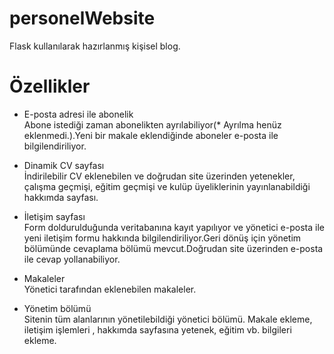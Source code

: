 # personelWebsite
<p class="has-line-data" data-line-start="0" data-line-end="2">Flask kullanılarak hazırlanmış kişisel blog.<br>

<h1 class="code-line" data-line-start=2 data-line-end=3 ><a id="zellikler_2"></a>Özellikler</h1>
<ul>
<li class="has-line-data" data-line-start="4" data-line-end="6">
<p class="has-line-data" data-line-start="4" data-line-end="6">E-posta adresi ile abonelik<br>
Abone istediği zaman abonelikten ayrılabiliyor(* Ayrılma henüz eklenmedi.).Yeni bir makale eklendiğinde aboneler e-posta ile bilgilendiriliyor.</p>
</li>
<li class="has-line-data" data-line-start="6" data-line-end="8">
<p class="has-line-data" data-line-start="6" data-line-end="8">Dinamik CV sayfası<br>
İndirilebilir CV eklenebilen ve doğrudan site üzerinden yetenekler, çalışma geçmişi, eğitim geçmişi ve kulüp üyeliklerinin yayınlanabildiği hakkımda sayfası.</p>
</li>
<li class="has-line-data" data-line-start="8" data-line-end="10">
<p class="has-line-data" data-line-start="8" data-line-end="10">İletişim sayfası<br>
Form doldurulduğunda veritabanına kayıt yapılıyor ve yönetici e-posta ile yeni iletişim formu hakkında bilgilendiriliyor.Geri dönüş için yönetim bölümünde cevaplama bölümü mevcut.Doğrudan site üzerinden e-posta ile cevap yollanabiliyor.</p>
</li>
<li class="has-line-data" data-line-start="10" data-line-end="13">
<p class="has-line-data" data-line-start="10" data-line-end="12">Makaleler<br>
Yönetici tarafından eklenebilen makaleler.</p>
</li>
<li class="has-line-data" data-line-start="13" data-line-end="15">
<p class="has-line-data" data-line-start="13" data-line-end="15">Yönetim bölümü<br>
Sitenin tüm alanlarının yönetilebildiği yönetici bölümü. Makale ekleme, iletişim işlemleri , hakkımda sayfasına yetenek, eğitim vb. bilgileri ekleme.</p>
</li>
</ul>
